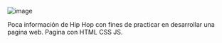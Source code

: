 ![image](https://github.com/cclaur4/hiphop.github.io/assets/155851123/058d9b35-0f23-469c-a842-e3cd3d91d686)

Poca información de Hip Hop con fines de practicar en desarrollar una pagina web.
Pagina con HTML CSS JS.
